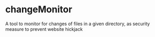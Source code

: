 # changeMonitor
A tool to monitor for changes of files in a given directory, as security measure to prevent website hickjack
